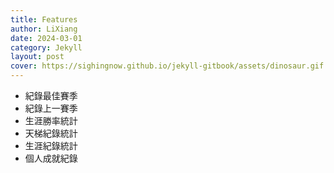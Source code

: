 ```yaml
---
title: Features
author: LiXiang
date: 2024-03-01
category: Jekyll
layout: post
cover: https://sighingnow.github.io/jekyll-gitbook/assets/dinosaur.gif
---
```




- 紀錄最佳賽季
- 紀錄上一賽季
- 生涯勝率統計
- 天梯紀錄統計
- 生涯紀錄統計
- 個人成就紀錄


